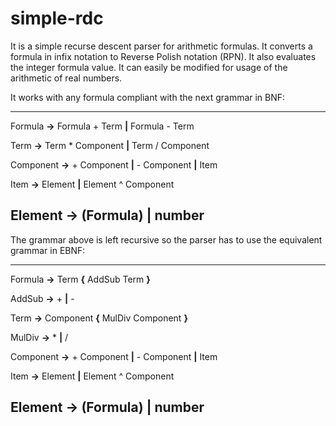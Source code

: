 # simple-rdc
It is a simple recurse descent parser for arithmetic formulas.  It converts a formula in infix notation to Reverse Polish notation (RPN).  It also evaluates the integer formula value.  It can easily be modified for usage of the arithmetic of real numbers.

It works with any formula compliant with the next grammar in BNF:

---
Formula **->** Formula + Term **|** Formula - Term

Term **->** Term * Component **|** Term / Component

Component **->** + Component **|** - Component **|** Item

Item **->** Element **|** Element ^ Component

Element **->** (Formula) **|** number
---

The grammar above is left recursive so the parser has to use the equivalent grammar in EBNF:

---
Formula **->** Term **{** AddSub Term **}**

AddSub **->** + **|** -

Term **->** Component **{** MulDiv Component **}**

MulDiv **->** * **|** /

Component **->** + Component **|** - Component **|** Item

Item **->** Element **|** Element ^ Component

Element **->** (Formula) **|** number
---


